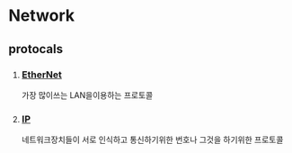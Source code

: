 # Network 

## protocals

1. ### [EtherNet](./protocals/Ethernet.md)
    가장 많이쓰는 LAN을이용하는 프로토콜
2. ### [IP](./protocals/Ip.md)
    네트워크장치들이 서로 인식하고 통신하기위한 번호나 그것을 하기위한 프로토콜
    